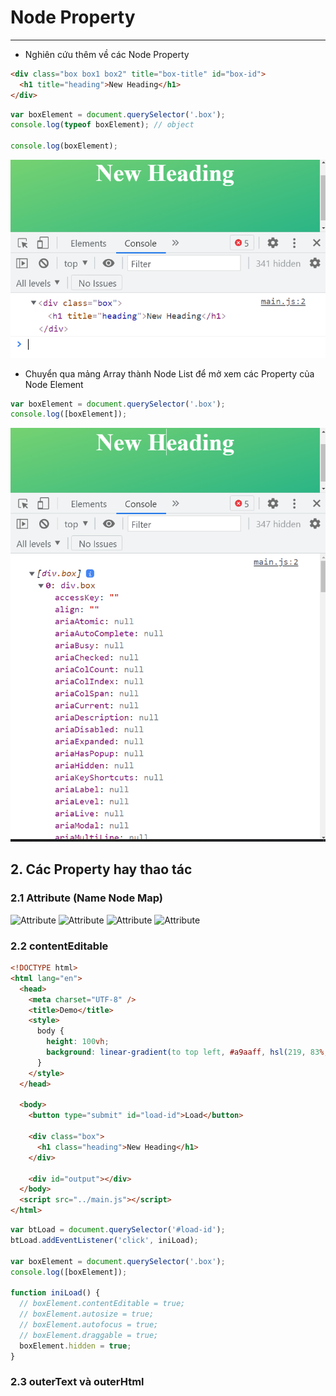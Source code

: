 # Node Property

---

- Nghiên cứu thêm về các Node Property

```html
<div class="box box1 box2" title="box-title" id="box-id">
  <h1 title="heading">New Heading</h1>
</div>
```

```js
var boxElement = document.querySelector('.box');
console.log(typeof boxElement); // object

console.log(boxElement);
```

![Console](Javascript/f8.javascrip.basic/detail/phan04-080/images/001.png 'Console')

- Chuyển qua mảng Array thành Node List để mở xem các Property của Node Element

```js
var boxElement = document.querySelector('.box');
console.log([boxElement]);
```

![Console](Javascript/f8.javascrip.basic/detail/phan04-080/images/002.png 'Console')

## 2. Các Property hay thao tác

### 2.1 Attribute (Name Node Map)

![Attribute](003.0.png 'Attribute')
![Attribute](003.1.png 'Attribute')
![Attribute](003.2.png 'Attribute')
![Attribute](003.3.png 'Attribute')

### 2.2 contentEditable

```html
<!DOCTYPE html>
<html lang="en">
  <head>
    <meta charset="UTF-8" />
    <title>Demo</title>
    <style>
      body {
        height: 100vh;
        background: linear-gradient(to top left, #a9aaff, hsl(219, 83%, 61%));
      }
    </style>
  </head>

  <body>
    <button type="submit" id="load-id">Load</button>

    <div class="box">
      <h1 class="heading">New Heading</h1>
    </div>

    <div id="output"></div>
  </body>
  <script src="../main.js"></script>
</html>
```

```js
var btLoad = document.querySelector('#load-id');
btLoad.addEventListener('click', iniLoad);

var boxElement = document.querySelector('.box');
console.log([boxElement]);

function iniLoad() {
  // boxElement.contentEditable = true;
  // boxElement.autosize = true;
  // boxElement.autofocus = true;
  // boxElement.draggable = true;
  boxElement.hidden = true;
}
```

### 2.3 outerText và outerHtml

